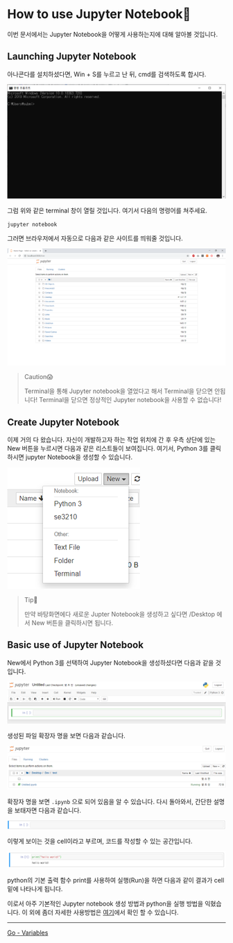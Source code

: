 # How to use Jupyter Notebook🤔

이번 문서에서는 Jupyter Notebook을 어떻게 사용하는지에 대해 알아볼 것입니다.

## Launching Jupyter Notebook

아나콘다를 설치하셨다면, Win + S를 누르고 난 뒤, cmd를 검색하도록 합시다. 

<img src="../img/terminal.png" alt="Terminal png"  />

그럼 위와 같은 terminal 창이 열릴 것입니다. 여기서 다음의 명령어를 쳐주세요.

```
jupyter notebook
```

그러면 브라우저에서 자동으로 다음과 같은 사이트를 띄워줄 것입니다.

<img src="../img/jupyter-notebook1.png" alt="jupyter notebook"  />

> Caution😱
>
> Terminal을 통해 Jupyter notebook을 열었다고 해서 Terminal을 닫으면 안됩니다!  Terminal을 닫으면 정상적인 Jupyter notebook을 사용할 수 없습니다!



## Create Jupyter Notebook

이제 거의 다 왔습니다. 자신이 개발하고자 하는 작업 위치에 간 후 우측 상단에 있는 New 버튼을 누르시면 다음과 같은 리스트들이 보여집니다. 여기서, Python 3를 클릭하시면 jupyter Notebook을 생성할 수 있습니다.

![jupyter notebook creation](../img/jupyter-notebook2.png)

> Tip👀
>
> 만약 바탕화면에다 새로운 Jupter Notebook을 생성하고 싶다면 /Desktop 에서 New 버튼을 클릭하시면 됩니다. 



## Basic use of Jupyter Notebook

New에서 Python 3를 선택하여 Jupyter Notebook을 생성하셨다면 다음과 같을 것입니다.

![Jupyter notebook img](../img/jupyter-notebook3.png)

생성된 파일 확장자 명을 보면 다음과 같습니다.

![Jupyter notebook 확장자 명](../img/jupyter-notebook4.png)

확장자 명을 보면 `.ipynb` 으로 되어 있음을 알 수 있습니다. 다시 돌아와서, 간단한 설명을 보태자면 다음과 같습니다.

![cell](../img/cell.png)

이렇게 보이는 것을 cell이라고 부르며, 코드를 작성할 수 있는 공간입니다. 

![typed cell](../img/jupyter-notebook5.png)

python의 기본 출력 함수 print를 사용하여 실행(Run)을 하면 다음과 같이 결과가 cell 밑에 나타나게 됩니다.

이로서 아주 기본적인 Jupyter notebook 생성 방법과 python을 실행 방법을 익혔습니다. 이 외에 좀더 자세한 사용방법은 [여기](http://bitly.kr/0tmjqtNt)에서 확인 할 수 있습니다.

---

[Go - Variables](../1-Python-syntax/Variables.md)